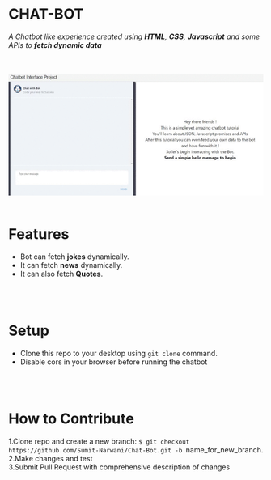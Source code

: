# CHAT-BOT

*A Chatbot like experience created using **HTML**, **CSS**, **Javascript** and some APIs to **fetch dynamic data***
</br>
</br>
</br>

![Image](./test/demo.gif)
</br>
</br>

# Features
- Bot can fetch **jokes** dynamically.
- It can fetch **news** dynamically.
- It can also fetch **Quotes**.
</br>
</br>

# Setup
- Clone this repo to your desktop using `git clone` command.
- Disable cors in your browser before running the chatbot
</br>
</br>


# How to Contribute
 1.Clone repo and create a new branch: `$ git checkout https://github.com/Sumit-Narwani/Chat-Bot.git -b `name_for_new_branch.
 </br>
2.Make changes and test
</br>
3.Submit Pull Request with comprehensive description of changes


